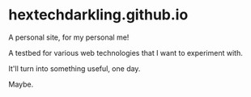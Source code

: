 # hextechdarkling.github.io
A personal site, for my personal me!

A testbed for various web technologies that I want to experiment with.

It'll turn into something useful, one day.

Maybe.



